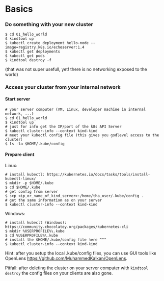 # Basics


### Do something with your new cluster

```
$ cd 01_hello_world
$ kindtool up
$ kubectl create deployment hello-node --image=registry.k8s.io/echoserver:1.4
$ kubectl get deployments
$ kubectl get pods
$ kindtool destroy -f
```

(that was not super usefull, yet! there is no networking exposed to the world)

### Access your cluster from your internal network

#### Start server
```
# your server computer (VM, Linux, developer machine in internal network, ...)
$ cd 01_hello_world
$ kindtool up
# just for info get the IP/port of the k8s API Server
$ kubectl cluster-info --context kind-kind
# meet your kubectl config file (this gives you godlevel access to the cluster)
$ ls -la $HOME/.kube/config
```

#### Prepare client

Linux:

```
# install kubectl: https://kubernetes.io/docs/tasks/tools/install-kubectl-linux/
$ mkdir -p $HOME/.kube
$ cd $HOME/.kube
# get config from server
$ scp <ip_or_name_of_kind_server>:/home/tha_user/.kube/config .
# get the same information as on your server
$ kubectl cluster-info --context kind-kind
```


Windows:

```
# install kubeclt (Windows): https://community.chocolatey.org/packages/kubernetes-cli
$ mkdir %USERPROFILE%\.kube
$ cd %USERPROFILE%\.kube
# install the $HOME/.kube/config file here ^^^
$ kubectl cluster-info --context kind-kind
```

Hint: after you setup the local .kube/config files, you can use GUI tools like OpenLens <https://github.com/MuhammedKalkan/OpenLens>.

Pitfall: after deleting the cluster on your server computer with `kindtool destroy` the config files on your clients are also gone.